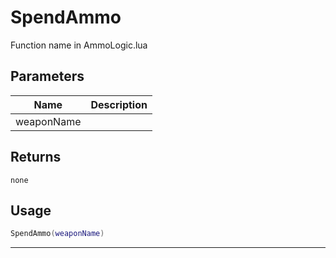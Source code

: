 # SpendAmmo

Function name in AmmoLogic.lua

## Parameters

| Name       | Description |
| ---------- | ----------- |
| weaponName |             |

## Returns

`none`

## Usage

```lua
SpendAmmo(weaponName)
```

---

